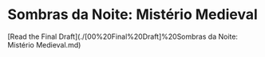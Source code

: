 # Sombras da Noite: Mistério Medieval

[Read the Final Draft](./[00%20Final%20Draft]%20Sombras da Noite: Mistério Medieval.md)

